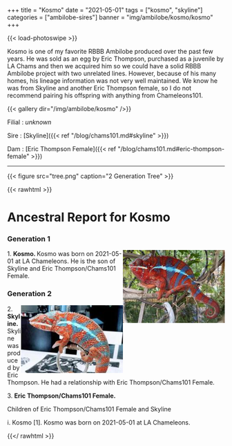 +++
title = "Kosmo"
date = "2021-05-01"
tags = ["kosmo", "skyline"]
categories = ["ambilobe-sires"]
banner = "img/ambilobe/kosmo/kosmo"
+++

{{< load-photoswipe >}}

Kosmo is one of my favorite RBBB Ambilobe produced over the past few years. He was sold as an egg by Eric Thompson, purchased as a juvenile by LA Chams and then we acquired him so we could have a solid RBBB Ambilobe project with two unrelated lines. However, because of his many homes, his lineage information was not very well maintained. We know he was from Skyline and another Eric Thompson female, so I do not recommend pairing his offspring with anything from Chameleons101.


{{< gallery dir="/img/ambilobe/kosmo" />}}

Filial
: *unknown*

Sire
: [Skyline]({{< ref "/blog/chams101.md#skyline" >}})

Dam
: [Eric Thompson Female]({{< ref "/blog/chams101.md#eric-thompson-female" >}})

---

{{< figure src="tree.png" caption="2 Generation Tree" >}}

{{< rawhtml >}}
  <div id="grampstextdoc">
    <div id="header">
      <h1>Ancestral Report for Kosmo</h1>
    </div>
    <h3>Generation 1</h3>
    <img align="right" alt="" border="0" src="iskosmo1.jpg" />
    <p>1. <strong>Kosmo. </strong>Kosmo was born on 2021-05-01 at LA Chameleons.  He is the son of Skyline and Eric Thompson/Chams101 Female. </p>
    <h3>Generation 2</h3>
    <img align="right" alt="" border="0" src="isskyline.jpg" />
    <p>2. <strong>Skyline. </strong>Skyline was produced by Eric Thompson.  He had a relationship with Eric Thompson/Chams101 Female. </p>
    <p>3. <strong>Eric Thompson/Chams101 Female. </strong></p>
    <p>Children of Eric Thompson/Chams101 Female and Skyline</p>
    <p>i. Kosmo [1]. Kosmo was born on 2021-05-01 at LA Chameleons.  </p>
  </div>


{{</ rawhtml >}}

